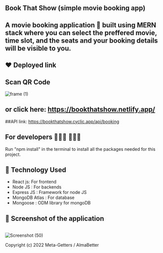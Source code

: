 ## Book That Show (simple movie booking app) 
A movie booking application 📱 built using MERN stack where you can select the preffered movie, time slot, and the seats and your booking details will be visible to you.
-------------------

## ❤️ Deployed link
## Scan QR Code
![frame (1)](https://user-images.githubusercontent.com/81317587/210140307-d67c4c0f-4180-4301-a1e2-ac5315abf9f6.png)

or click here: https://bookthatshow.netlify.app/
---------------

##API link:
https://bookthatshow.cyclic.app/api/booking


## For developers 👩🏼‍💻 🧑🏼‍💻

Run "npm install" in the terminal to install all the packages needed for this project.

## 🚀 Technology Used

* React js: For frontend
* Node JS : For backends
* Express JS : Framework for node JS
* MongoDB Atlas : For database
* Mongoose : ODM library for mongoDB

## 📸 Screenshot of the application

||||
|:----------------------------------------:|:-----------------------------------------:|:-----------------------------------------: |

![Screenshot (50)](https://user-images.githubusercontent.com/81317587/210140382-ca7398e1-7a1b-4e5d-8962-d6883deb4735.png)


Copyright (c) 2022 Meta-Getters / AlmaBetter

